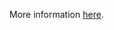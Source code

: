 More information [here](https://docs.prismacloud.io/en/enterprise-edition/policy-reference/api-policies/openapi-policies/ensure-that-the-global-security-field-has-rules-defined).
